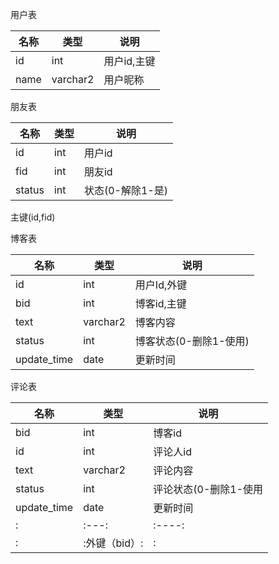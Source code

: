 用户表

|名称|类型|说明|
|----|---|----|
|id|int|用户id,主键|
|name|varchar2|用户昵称|

朋友表

|名称|类型|说明|
|----|---|----|
|id|int|用户id|
|fid|int|朋友id|
|status|int|状态(0-解除1-是)|
主键(id,fid)

博客表

|名称|类型|说明|
|----|---|----|
|id|int|用户Id,外键|
|bid|int|博客id,主键|
|text|varchar2|博客内容|
|status|int|博客状态(0-删除1-使用)|
|update_time|date|更新时间|

评论表

|名称|类型|说明|
|----|---|----|
|bid|int|博客id|
|id|int|评论人id|
|text|varchar2|评论内容|
|status|int|评论状态(0-删除1-使用|
|update_time|date|更新时间|
:|:---:|:----:|:
:|:外键（bid）:|:
